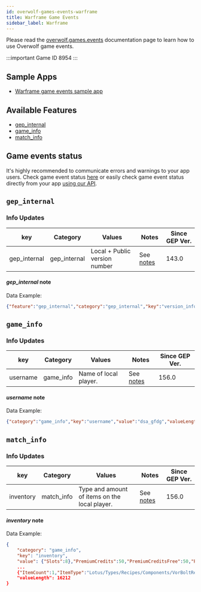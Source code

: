 ```yaml
---
id: overwolf-games-events-warframe
title: Warframe Game Events
sidebar_label: Warframe
---
```


Please read the [overwolf.games.events](overwolf-games-events) documentation page to learn how to use Overwolf game events.

:::important Game ID
8954
:::

## Sample Apps
* [Warframe game events sample app](https://github.com/overwolf/events-sample-apps)

## Available Features

* [gep_internal](#gep_internal)
* [game_info](#game_info)
* [match_info](#match_info)

## Game events status

It's highly recommended to communicate errors and warnings to your app users. Check game event status [here](../status/all) or easily check game event status directly from your app [using our API](../topics/howto-check-events-status-from-app).

## `gep_internal`

### Info Updates

key          | Category    | Values                    | Notes                 | Since GEP Ver. |
------------ | ------------| ------------------------- | --------------------- | ------------- | 
gep_internal | gep_internal| Local + Public version number|See [notes](#gep_internal-note)|   143.0       |

#### *gep_internal* note

Data Example:

```json
{"feature":"gep_internal","category":"gep_internal","key":"version_info","value":"{"local_version":"143.0.10","public_version":"143.0.10","is_updated":true}"}
```

## `game_info`

### Info Updates

key          | Category    | Values                    | Notes                 | Since GEP Ver. |
------------ | ------------| ------------------------- | --------------------- | ------------- | 
username    | game_info   | Name of local player.      |See [notes](#username-note)|   156.0       |

#### *username* note

Data Example:

```json
{"category":"game_info","key":"username","value":"dsa_gfdg","valueLength":8}
```

## `match_info`

### Info Updates

key          | Category    | Values                    | Notes                 | Since GEP Ver. |
------------ | ------------| ------------------------- | --------------------- | ------------- | 
inventory    | match_info  | Type and amount of items on the local player.|See [notes](#inventory-note)|   156.0       |

#### *inventory* note

Data Example:

```json
{
    "category": "game_info",
    "key": "inventory",
    "value": {"Slots":8},"PremiumCredits":50,"PremiumCreditsFree":50,"PveBonusLoadoutBin":{"Slots":0},"PvpBonusLoadoutBin":{"Slots":0},
    ...
    {"ItemCount":1,"ItemType":"Lotus/Types/Recipes/Components/VorBoltRemoverFakeItem"}],
    "valueLength": 16212
}
```
